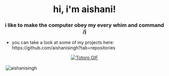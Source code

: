 <h1 align = "center">hi, i'm aishani!</h1>
<h3 align="center">i like to make the computer obey my every whim and command /j</h3>
<ul>
  <li> you can take a look at some of my projects here: https://github.com/aishanisingh?tab=repositories</li>
  </ul>

<a href="www.google.com">
  <p style="text-align:center;"><img src="https://thumbs.gfycat.com/AccomplishedFriendlyDunnart-max-1mb.gif" alt="Totoro GIF" class = "center"></p>
</a>



<p>&nbsp;<img align="center" src="https://github-readme-stats.vercel.app/api?username=aishanisingh&show_icons=true&locale=en" alt="aishanisingh" /></p>

